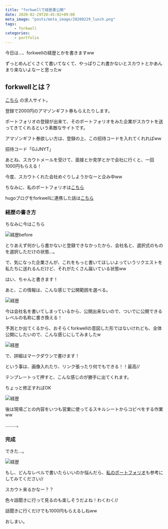 ```yaml
---
title: "forkwellで経歴書公開"
date: 2020-02-29T20:45:02+09:00
meta_image: "posts/meta_image/20200229_lunch.png"
tags: 
    - forkwell
categories: 
    - portfolio
---
```


今日は…、forkwellの経歴とかを書きますww

ずっとめんどくさくて書いてなくて、やっぱりこれ書かないとスカウトとかあんまり来ないよなーと思ったw

## forkwellとは？

[こちら](https://jobs.forkwell.com/about/scout?utm_source=twitter&utm_medium=twitter&utm_campaign=invitation) の求人サイト。

登録で2000円のアマゾンギフト券もらえたりします。

ポートフォリオの登録が出来て、そのポートフォリオをみた企業がスカウトを送ってきてくれるという素敵なサイトです。

アマゾンギフト券欲しい方は、登録の上、この招待コードを入れてくれればww

招待コード「GJJNYT」

あとね、スカウトメールを受けて、面接とか見学とかで会社に行くと、一回1000円もらえる！

今度、スカウトくれた会社めぐりしようかなーと企み中ww

ちなみに、私のポートフォリオは[こちら](https://portfolio.forkwell.com/@runau)

hugoブログをforkwellに連携した話は[こちら](../20200218_morning/)

### 経歴の書き方

ちなみに今はこちら

![経歴before](../img/forkwell-career-before.png)

とりあえず何かしら書かないと登録できなかったから、会社名と、選択式のものを選択しただけの状態…。

で、気になった企業さんが、これをもっと書いてほしいよっていうリクエストを私たちに送れるんだけど、それがたくさん届いている状態ww

はい、ちゃんと書きます！

あと、この情報は、こんな感じで公開範囲を選べる。

![経歴](../img/forkwell-career1.png)

今は会社名を書いてしまっているから、公開出来ないので、ついでに公開できるレベルの名称に書き換える！

予測とか出てくるから、おそらくforkwellの意図した形ではないけれども、全体公開にしたいので、こんな感じにしてみましたw

![経歴](../img/forkwell-career2.png)

で、詳細はマークダウンで書けます！

という事は、画像入れたり、リンク張ったり何でもできる！！最高//

テンプレートって押すと、こんな感じのが勝手に出てくれます。

ちょっと修正すればOK

![経歴](../img/forkwell-career3.png)

後は現場ごとの内容をいつも営業に使ってるスキルシートからコピペをする作業ww

………。

### 完成

できた…。

![経歴](../img/forkwell-career4.png)

もし、どんなレベルで書いたらいいのか悩んだら、[私のポートフォリオ](https://portfolio.forkwell.com/@runau)も参考にしてみてください//

スカウト来るかなー？？

色々話聞きに行って見るのも楽しそうだよね！わくわく//

話聞きに行くだけでも1000円もらえるしねww

おしまい。